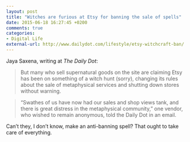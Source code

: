 ```yaml
---
layout: post
title: "Witches are furious at Etsy for banning the sale of spells"
date: 2015-06-18 16:27:45 +0200
comments: true
categories: 
- Digital Life
external-url: http://www.dailydot.com/lifestyle/etsy-witchcraft-ban/
---
```


Jaya Saxena, writing at _The Daily Dot_:

> But many who sell supernatural goods on the site are claiming Etsy has been on something of a witch hunt (sorry), changing its rules about the sale of metaphysical services and shutting down stores without warning.

> “Swathes of us have now had our sales and shop views tank, and there is great distress in the metaphysical community,” one vendor, who wished to remain anonymous, told the Daily Dot in an email. 

Can’t they, I don’t know, make an anti-banning spell? That ought to take care of everything.
